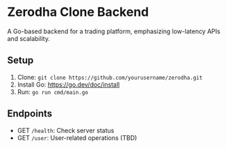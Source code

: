 # Zerodha Clone Backend
A Go-based backend for a trading platform, emphasizing low-latency APIs and scalability.

## Setup
1. Clone: `git clone https://github.com/yourusername/zerodha.git`
2. Install Go: https://go.dev/doc/install
3. Run: `go run cmd/main.go`

## Endpoints
- GET `/health`: Check server status
- GET `/user`: User-related operations (TBD)
